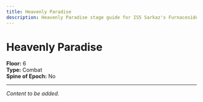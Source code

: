 ```yaml
---
title: Heavenly Paradise
description: Heavenly Paradise stage guide for IS5 Sarkaz's Furnaceside Fables
---
```


# Heavenly Paradise

**Floor:** 6  
**Type:** Combat  
**Spine of Epoch:** No  

---

*Content to be added.*
